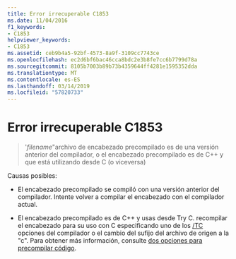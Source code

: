 ```yaml
---
title: Error irrecuperable C1853
ms.date: 11/04/2016
f1_keywords:
- C1853
helpviewer_keywords:
- C1853
ms.assetid: ceb9b4a5-92bf-4573-8a9f-3109cc7743ce
ms.openlocfilehash: ec2d6bf6bac46cca8bdc2e3b8fe7cc6b7799d78a
ms.sourcegitcommit: 8105b7003b89b73b4359644ff4281e1595352dda
ms.translationtype: MT
ms.contentlocale: es-ES
ms.lasthandoff: 03/14/2019
ms.locfileid: "57820733"
---
```

# <a name="fatal-error-c1853"></a>Error irrecuperable C1853

> '*filename*"archivo de encabezado precompilado es de una versión anterior del compilador, o el encabezado precompilado es de C++ y que está utilizando desde C (o viceversa)

Causas posibles:

- El encabezado precompilado se compiló con una versión anterior del compilador. Intente volver a compilar el encabezado con el compilador actual.

- El encabezado precompilado es de C++ y usas desde Try C. recompilar el encabezado para su uso con C especificando uno de los [/TC](../../build/reference/tc-tp-tc-tp-specify-source-file-type.md) opciones del compilador o el cambio del sufijo del archivo de origen a la "c". Para obtener más información, consulte [dos opciones para precompilar código](../../build/creating-precompiled-header-files.md#two-choices-for-precompiling-code).